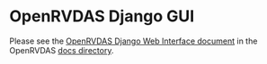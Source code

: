 # OpenRVDAS Django GUI 

Please see the [OpenRVDAS Django Web Interface document](../docs/django_interface.md) in the OpenRVDAS [docs directory](../docs).
